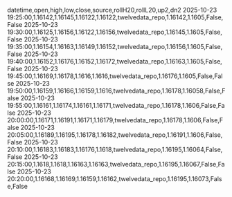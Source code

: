 datetime,open,high,low,close,source,rollH20,rollL20,up2,dn2
2025-10-23 19:25:00,1.16142,1.16145,1.16122,1.16122,twelvedata_repo,1.16142,1.1605,False,False
2025-10-23 19:30:00,1.16125,1.16156,1.16122,1.16156,twelvedata_repo,1.16145,1.1605,False,False
2025-10-23 19:35:00,1.16154,1.16163,1.16149,1.16152,twelvedata_repo,1.16156,1.1605,False,False
2025-10-23 19:40:00,1.16152,1.16176,1.16152,1.16172,twelvedata_repo,1.16163,1.1605,False,False
2025-10-23 19:45:00,1.16169,1.16178,1.1616,1.1616,twelvedata_repo,1.16176,1.1605,False,False
2025-10-23 19:50:00,1.16159,1.16166,1.16159,1.1616,twelvedata_repo,1.16178,1.16058,False,False
2025-10-23 19:55:00,1.16161,1.16174,1.16161,1.16171,twelvedata_repo,1.16178,1.1606,False,False
2025-10-23 20:00:00,1.16171,1.16191,1.16171,1.16179,twelvedata_repo,1.16178,1.1606,False,False
2025-10-23 20:05:00,1.16189,1.16195,1.16178,1.16182,twelvedata_repo,1.16191,1.1606,False,False
2025-10-23 20:10:00,1.16183,1.16183,1.16176,1.1618,twelvedata_repo,1.16195,1.16064,False,False
2025-10-23 20:15:00,1.1618,1.1618,1.16163,1.16163,twelvedata_repo,1.16195,1.16067,False,False
2025-10-23 20:20:00,1.16168,1.16169,1.16159,1.16162,twelvedata_repo,1.16195,1.16073,False,False
